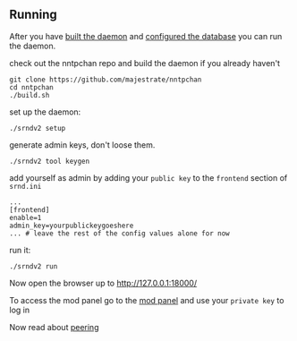 ## Running 

After you have [built the daemon](build.md) and [configured the database](database.md) you can run the daemon.


check out the nntpchan repo and build the daemon if you already haven't

    git clone https://github.com/majestrate/nntpchan
    cd nntpchan
    ./build.sh

set up the daemon:

    ./srndv2 setup

generate admin keys, don't loose them.

    ./srndv2 tool keygen

add yourself as admin by adding your ``public key`` to the ``frontend`` section of ``srnd.ini``

    ...
    [frontend]
    enable=1
    admin_key=yourpublickeygoeshere
    ... # leave the rest of the config values alone for now

    

run it:

    ./srndv2 run


Now open the browser up to http://127.0.0.1:18000/

To access the mod panel go to the [mod panel](http://127.0.0.1:18000/mod/) and use your ``private key`` to log in

Now read about [peering](feeds.md)
